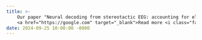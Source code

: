 ```yaml
---
title: >-
    Our paper "Neural decoding from stereotactic EEG: accounting for electrode variability across subjects" has been aceepted for publication at the 38^{th} _Neural Information Processing Systems_.
    <a href="https://google.com" target="_blank">Read more <i class="fas fa-angle-double-right"></i></a>
date: 2024-09-25 10:00:00 -0800
---
```

